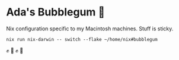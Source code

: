 # Ada's Bubblegum 💅

Nix configuration specific to my Macintosh machines. Stuff is sticky.

```
nix run nix-darwin -- switch --flake ~/home/nix#bubblegum
```

:fist_raised: :fist_oncoming: :fist_raised: :fist_oncoming:
